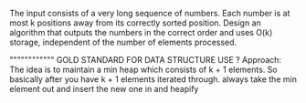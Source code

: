 The input consists of a very long sequence of numbers. Each number
is at most k positions away from its correctly sorted position. Design an algorithm that
outputs the numbers in the correct order and uses O(k) storage, independent of the number
of elements processed.

""""""""""""  GOLD STANDARD FOR DATA STRUCTURE USE ? 
Approach: The idea is to maintain a min heap which consists of k + 1 elements. So basically after you have k + 1 elements iterated through. always take the min element out and insert the new one in and heapify
